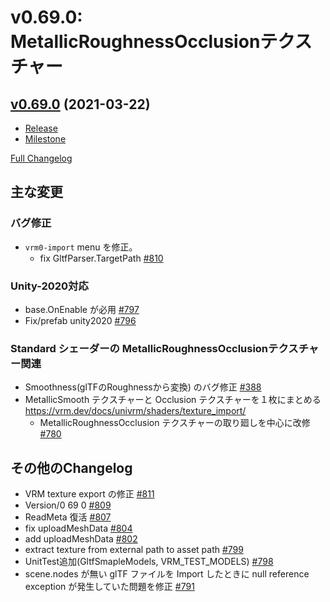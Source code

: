 # v0.69.0: MetallicRoughnessOcclusionテクスチャー

## [v0.69.0](https://github.com/matonnet/UniVRM/tree/v0.69.0) (2021-03-22)

* [Release](https://github.com/matonnet/UniVRM/releases/tag/v0.69.0)
* [Milestone](https://github.com/matonnet/UniVRM/milestone/31?closed=1)

[Full Changelog](https://github.com/matonnet/UniVRM/compare/v0.68.2...v0.69.0)

## 主な変更

### バグ修正

* `vrm0-import` menu を修正。
  - fix GltfParser.TargetPath [\#810](https://github.com/matonnet/UniVRM/pull/810)

### Unity-2020対応

- base.OnEnable が必用 [\#797](https://github.com/matonnet/UniVRM/pull/797)
- Fix/prefab unity2020 [\#796](https://github.com/matonnet/UniVRM/pull/796)

### Standard シェーダーの MetallicRoughnessOcclusionテクスチャー関連

* Smoothness(glTFのRoughnessから変換) のバグ修正 [\#388](https://github.com/matonnet/UniVRM/pull/388)
* MetallicSmooth テクスチャーと Occlusion テクスチャーを１枚にまとめる https://vrm.dev/docs/univrm/shaders/texture_import/
  - MetallicRoughnessOcclusion テクスチャーの取り廻しを中心に改修 [\#780](https://github.com/matonnet/UniVRM/pull/780)

## その他のChangelog

- VRM texture export の修正 [\#811](https://github.com/matonnet/UniVRM/pull/811)
- Version/0 69 0 [\#809](https://github.com/matonnet/UniVRM/pull/809)
- ReadMeta 復活 [\#807](https://github.com/matonnet/UniVRM/pull/807)
- fix uploadMeshData [\#804](https://github.com/matonnet/UniVRM/pull/804)
- add uploadMeshData [\#802](https://github.com/matonnet/UniVRM/pull/802)
- extract texture from external path to asset path [\#799](https://github.com/matonnet/UniVRM/pull/799)
- UnitTest追加\(GltfSmapleModels, VRM\_TEST\_MODELS\) [\#798](https://github.com/matonnet/UniVRM/pull/798)
- scene.nodes が無い glTF ファイルを Import したときに null reference exception が発生していた問題を修正 [\#791](https://github.com/matonnet/UniVRM/pull/791)
